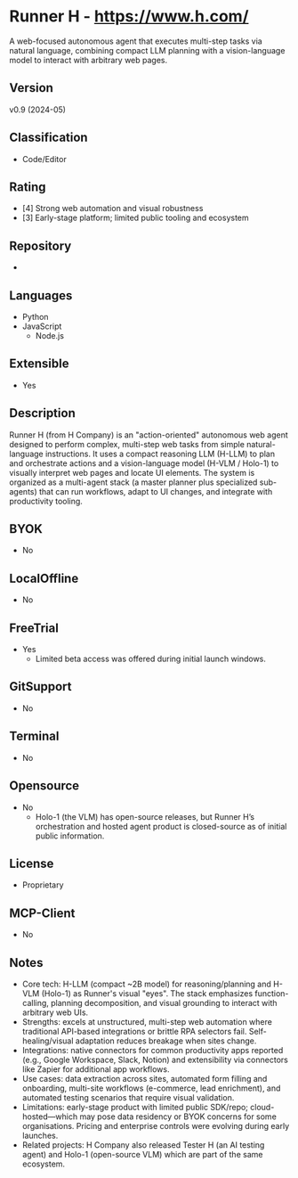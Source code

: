 # Runner H - https://www.h.com/
A web-focused autonomous agent that executes multi-step tasks via natural language, combining compact LLM planning with a vision-language model to interact with arbitrary web pages.

## Version
v0.9 (2024-05)

## Classification 
- Code/Editor

## Rating
- [4] Strong web automation and visual robustness
- [3] Early-stage platform; limited public tooling and ecosystem
  
## Repository
- 
  
## Languages
- Python
- JavaScript
  - Node.js
  
## Extensible
- Yes
  
## Description
Runner H (from H Company) is an "action-oriented" autonomous web agent designed to perform complex, multi-step web tasks from simple natural-language instructions. It uses a compact reasoning LLM (H-LLM) to plan and orchestrate actions and a vision-language model (H-VLM / Holo-1) to visually interpret web pages and locate UI elements. The system is organized as a multi-agent stack (a master planner plus specialized sub-agents) that can run workflows, adapt to UI changes, and integrate with productivity tooling.

## BYOK
- No

## LocalOffline
- No

## FreeTrial
- Yes
  - Limited beta access was offered during initial launch windows.

## GitSupport
- No
  
## Terminal
- No
  
## Opensource
- No
  - Holo-1 (the VLM) has open-source releases, but Runner H’s orchestration and hosted agent product is closed-source as of initial public information.

## License
- Proprietary
## MCP-Client
- No

## Notes
- Core tech: H-LLM (compact ~2B model) for reasoning/planning and H-VLM (Holo-1) as Runner's visual "eyes". The stack emphasizes function-calling, planning decomposition, and visual grounding to interact with arbitrary web UIs.
- Strengths: excels at unstructured, multi-step web automation where traditional API-based integrations or brittle RPA selectors fail. Self-healing/visual adaptation reduces breakage when sites change.
- Integrations: native connectors for common productivity apps reported (e.g., Google Workspace, Slack, Notion) and extensibility via connectors like Zapier for additional app workflows.
- Use cases: data extraction across sites, automated form filling and onboarding, multi-site workflows (e-commerce, lead enrichment), and automated testing scenarios that require visual validation.
- Limitations: early-stage product with limited public SDK/repo; cloud-hosted—which may pose data residency or BYOK concerns for some organisations. Pricing and enterprise controls were evolving during early launches.
- Related projects: H Company also released Tester H (an AI testing agent) and Holo-1 (open-source VLM) which are part of the same ecosystem.
